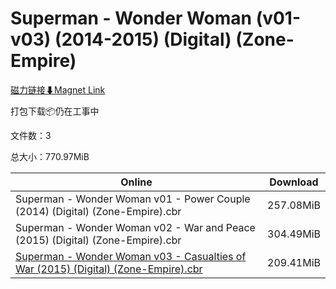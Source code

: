 # Superman - Wonder Woman (v01-v03) (2014-2015) (Digital) (Zone-Empire)

[磁力链接⬇Magnet Link](magnet:?xt=urn:btih:cf029e9dc29612c4cef3935ae90910f2d5725be4&dn=Superman%20-%20Wonder%20Woman%20%28v01-v03%29%20%282014-2015%29%20%28Digital%29%20%28Zone-Empire%29)

打包下载📦仍在工事中

文件数：3

总大小：770.97MiB

Online | Download
--- | ---
Superman - Wonder Woman v01 - Power Couple (2014) (Digital) (Zone-Empire).cbr | 257.08MiB
Superman - Wonder Woman v02 - War and Peace (2015) (Digital) (Zone-Empire).cbr | 304.49MiB
[Superman - Wonder Woman v03 - Casualties of War (2015) (Digital) (Zone-Empire).cbr](https://github.com/alicewish/markdown/blob/master/comic/Superman-Wonder-Woman-v03-Casualties-of-War-2015-Digital-Zone-Empire-cbr.md) | 209.41MiB
